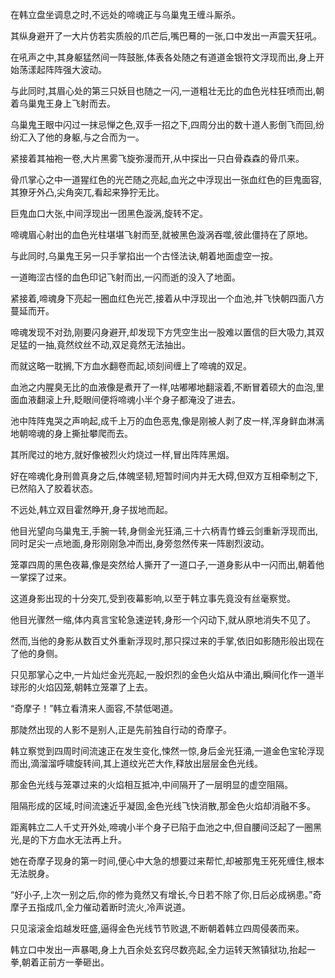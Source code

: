 
在韩立盘坐调息之时,不远处的啼魂正与乌巢鬼王缠斗厮杀。

其纵身避开了一大片仿若实质般的爪芒后,嘴巴蓦的一张,口中发出一声震天狂吼。

在吼声之中,其身躯猛然间一阵鼓胀,体表各处随之有道道金银符文浮现而出,身上开始荡漾起阵阵强大波动。

与此同时,其眉心处的第三只妖目也随之一闪,一道粗壮无比的血色光柱狂喷而出,朝着乌巢鬼王身上飞射而去。

乌巢鬼王眼中闪过一抹忌惮之色,双手一招之下,四周分出的数十道人影倒飞而回,纷纷汇入了他的身躯,与之合而为一。

紧接着其袖袍一卷,大片黑雾飞旋弥漫而开,从中探出一只白骨森森的骨爪来。

骨爪掌心之中一道猩红色的光芒随之亮起,血光之中浮现出一张血红色的巨鬼面容,其獠牙外凸,尖角突兀,看起来狰狞无比。

巨鬼血口大张,中间浮现出一团黑色漩涡,旋转不定。

啼魂眉心射出的血色光柱堪堪飞射而至,就被黑色漩涡吞噬,彼此僵持在了原地。

与此同时,乌巢鬼王另一只手掌掐出一个古怪法诀,朝着地面虚空一按。

一道晦涩古怪的血色印记飞射而出,一闪而逝的没入了地面。

紧接着,啼魂身下亮起一圈血红色光芒,接着从中浮现出一个血池,并飞快朝四面八方蔓延而开。

啼魂发现不对劲,刚要闪身避开,却发现下方凭空生出一股难以置信的巨大吸力,其双足猛的一抽,竟然纹丝不动,双足竟然无法抽出。

而就这略一耽搁,下方血水翻卷而起,顷刻间缠上了啼魂的双足。

血池之内腥臭无比的血液像是煮开了一样,咕嘟嘟地翻滚着,不断冒着硕大的血泡,里面血液翻滚上升,眨眼间便将啼魂小半个身子都淹没了进去。

池中阵阵鬼哭之声响起,成千上万的血色恶鬼,像是刚被人剥了皮一样,浑身鲜血淋漓地朝啼魂的身上撕扯攀爬而去。

其所爬过的地方,就好像被烈火灼烧过一样,冒出阵阵黑烟。

好在啼魂化身刑兽真身之后,体魄坚韧,短暂时间内并无大碍,但双方互相牵制之下,已然陷入了胶着状态。

不远处,韩立双目霍然睁开,身子拔地而起。

他目光望向乌巢鬼王,手腕一转,身侧金光狂涌,三十六柄青竹蜂云剑重新浮现而出,同时足尖一点地面,身形刚刚急冲而出,身旁忽然传来一阵剧烈波动。

笼罩四周的黑色夜幕,像是突然给人撕开了一道口子,一道身影从中一闪而出,朝着他一掌探了过来。

这道身影出现的十分突兀,受到夜幕影响,以至于韩立事先竟没有丝毫察觉。

他目光骤然一缩,体内真言宝轮急速逆转,身形一个闪动下,就从原地消失不见了。

然而,当他的身影从数百丈外重新浮现时,那只探过来的手掌,依旧如影随形般出现在了他的身侧。

只见那掌心之中,一片灿烂金光亮起,一股炽烈的金色火焰从中涌出,瞬间化作一道半球形的火焰囚笼,朝韩立笼罩了上去。

“奇摩子！”韩立看清来人面容,不禁低喝道。

那陡然出现的人影不是别人,正是先前独自行动的奇摩子。

韩立察觉到四周时间流速正在发生变化,悚然一惊,身后金光狂涌,一道金色宝轮浮现而出,滴溜溜呼啸旋转间,其上道纹光芒大作,释放出层层金色光线。

那金色光线与笼罩过来的火焰相互抵冲,中间隔开了一层明显的虚空阻隔。

阻隔形成的区域,时间流速近乎凝固,金色光线飞快消散,那金色火焰却消融不多。

距离韩立二人千丈开外处,啼魂小半个身子已陷于血池之中,但自腰间泛起了一圈黑光,是的下方血水无法再上升。

她在奇摩子现身的第一时间,便心中大急的想要过来帮忙,却被那鬼王死死缠住,根本无法脱身。

“好小子,上次一别之后,你的修为竟然又有增长,今日若不除了你,日后必成祸患。”奇摩子五指成爪,全力催动着断时流火,冷声说道。

只见滚滚金焰越发旺盛,逼得金色光线节节败退,不断朝着韩立四周侵袭而来。

韩立口中发出一声暴喝,身上九百余处玄窍尽数亮起,全力运转天煞镇狱功,抬起一拳,朝着正前方一拳砸出。